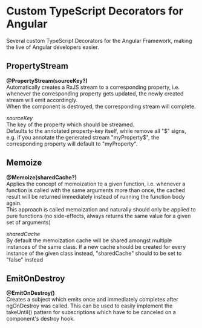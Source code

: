 # Custom TypeScript Decorators for Angular

Several custom TypeScript Decorators for the Angular Framework, making the live of Angular developers easier.

## PropertyStream

<b>@PropertyStream(sourceKey?)</b><br>
Automatically creates a RxJS stream to a corresponding property,
i.e. whenever the corresponding property gets updated, the newly created stream will emit accordingly.<br>
When the component is destroyed, the corresponding stream will complete.

<i>sourceKey</i><br>
The key of the property which should be streamed.<br> 
Defaults to the annotated property-key itself, while remove all "$" signs,
e.g. if you annotate the generated stream "myProperty$", the corresponding property will default to "myProperty".

## Memoize

<b>@Memoize(sharedCache?)</b><br>
Applies the concept of memoization to a given function, i.e. whenever a function is called with the same arguments more than once, the cached result will be returned immediately instead of
running the function body again.<br>
This approach is called memoization and naturally should only be applied to pure functions (no side-effects, always returns the same 
value for a given set of arguments)

<i>sharedCache</i><br>
By default the memoization cache will be shared amongst multiple instances of the same class.
If a new cache should be created for every instance of the given class instead, "sharedCache" should to be set to "false" instead

## EmitOnDestroy

<b>@EmitOnDestroy()</b><br>
Creates a subject which emits once and immediately completes after ngOnDestroy was called.
This can be used to easily implement the takeUntil() pattern for subscriptions which have to be canceled on a component's destroy hook.
